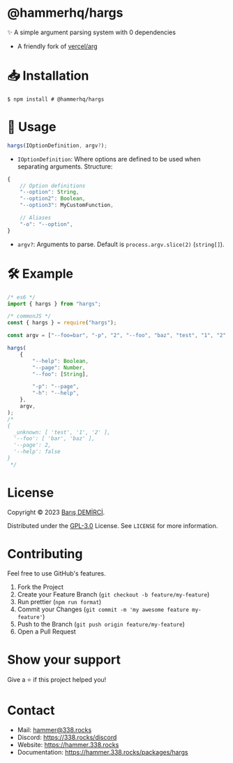 # @hammerhq/hargs

✨ A simple argument parsing system with 0 dependencies

-   A friendly fork of [vercel/arg](https://github.com/vercel/arg)

# 📥 Installation

```
$ npm install # @hammerhq/hargs
```

# 🔧 Usage

```js
hargs(IOptionDefinition, argv?);
```

-   `IOptionDefinition`: Where options are defined to be used when separating arguments. Structure:

```js
{
    // Option definitions
    "--option": String,
    "--option2": Boolean,
    "--option3": MyCustomFunction,

    // Aliases
    "-o": "--option",
}
```

-   `argv?`: Arguments to parse. Default is `process.argv.slice(2)` (`string[]`).

# 🛠️ Example

```js
/* es6 */
import { hargs } from "hargs";

/* commonJS */
const { hargs } = require("hargs");

const argv = ["--foo=bar", "-p", "2", "--foo", "baz", "test", "1", "2", "-h"];

hargs(
	{
		"--help": Boolean,
		"--page": Number,
		"--foo": [String],

		"-p": "--page",
		"-h": "--help",
	},
	argv,
);
/*
{
  _unknown: [ 'test', '1', '2' ],
  '--foo': [ 'bar', 'baz' ],
  '--page': 2,
  '--help': false
}
 */
```

# License

Copyright © 2023 [Barış DEMİRCİ](https://github.com/barbarbar338).

Distributed under the [GPL-3.0](https://www.gnu.org/licenses/gpl-3.0.html) License. See `LICENSE` for more information.

# Contributing

Feel free to use GitHub's features.

1. Fork the Project
2. Create your Feature Branch (`git checkout -b feature/my-feature`)
3. Run prettier (`npm run format`)
4. Commit your Changes (`git commit -m 'my awesome feature my-feature'`)
5. Push to the Branch (`git push origin feature/my-feature`)
6. Open a Pull Request

# Show your support

Give a ⭐️ if this project helped you!

# Contact

-   Mail: hammer@338.rocks
-   Discord: https://338.rocks/discord
-   Website: https://hammer.338.rocks
-   Documentation: https://hammer.338.rocks/packages/hargs

